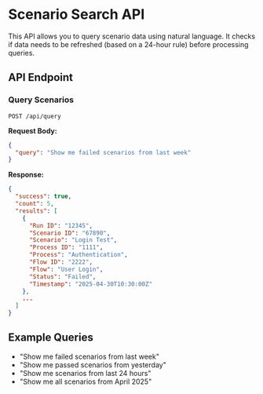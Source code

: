 # Scenario Search API

This API allows you to query scenario data using natural language. It checks if data needs to be refreshed (based on a 24-hour rule) before processing queries.

## API Endpoint

### Query Scenarios

```
POST /api/query
```

**Request Body:**
```json
{
  "query": "Show me failed scenarios from last week"
}
```

**Response:**
```json
{
  "success": true,
  "count": 5,
  "results": [
    {
      "Run ID": "12345",
      "Scenario ID": "67890",
      "Scenario": "Login Test",
      "Process ID": "1111",
      "Process": "Authentication",
      "Flow ID": "2222",
      "Flow": "User Login",
      "Status": "Failed",
      "Timestamp": "2025-04-30T10:30:00Z"
    },
    ...
  ]
}
```

## Example Queries

- "Show me failed scenarios from last week"
- "Show me passed scenarios from yesterday"
- "Show me scenarios from last 24 hours"
- "Show me all scenarios from April 2025"
